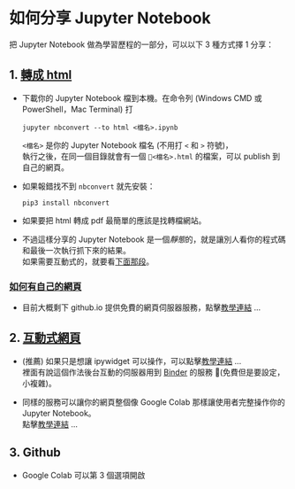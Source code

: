 # 如何分享 Jupyter Notebook

把 Jupyter Notebook 做為學習歷程的一部分，可以以下 3 種方式擇 1 分享：  

## 1. [轉成 html](https://stackoverflow.com/questions/15998491/how-to-convert-ipython-notebooks-to-pdf-and-html)

+ 下載你的 Jupyter Notebook 檔到本機。在命令列 (Windows CMD 或 PowerShell，Mac Terminal) 打

  ```jupyter nbconvert --to html <檔名>.ipynb```  

  ```<檔名>``` 是你的 Jupyter Notebook 檔名 (不用打 ```<``` 和 ```>``` 符號)，  
  執行之後，在同一個目錄就會有一個 ```<檔名>.html``` 的檔案，可以 publish 到自己的網頁。

+ 如果報錯找不到 ```nbconvert``` 就先安裝：

  ```pip3 install nbconvert```  

+ 如果要把 html 轉成 pdf 最簡單的應該是找轉檔網站。

+ 不過這樣分享的 Jupyter Notebook 是一個*靜態*的，就是讓別人看你的程式碼和最後一次執行抓下來的結果。  
  如果需要互動式的，就要看[下面那段](#互動式網頁)。

### [如何有自己的網頁](https://medium.com/@svinkle/publish-and-share-your-own-website-for-free-with-github-2eff049a1cb5)

+ 目前大概剩下 github.io 提供免費的網頁伺服器服務，點擊[教學連結](https://medium.com/@svinkle/publish-and-share-your-own-website-for-free-with-github-2eff049a1cb5) ...  

## 2. [互動式網頁](https://www.nbinteract.com/)

+ (推薦) 如果只是想讓 ipywidget 可以操作，可以點擊[教學連結](https://www.nbinteract.com/) ...  
  裡面有說這個作法後台互動的伺服器用到 [Binder](https://mybinder.org/) 的服務 (免費但是要設定，小複雜)。

+ 同樣的服務可以讓你的網頁整個像 Google Colab 那樣讓使用者完整操作你的 Jupyter Notebook。  
  點擊[教學連結](https://jvns.ca/blog/2017/11/12/binder--an-awesome-tool-for-hosting-jupyter-notebooks/) ...  

## 3. Github

+ Google Colab 可以第 3 個選項開啟  
